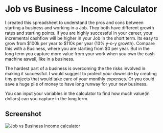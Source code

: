 # Job vs Business - Income Calculator

I created this spreadsheet to understand the pros and cons between starting a business and working in a Job. They both have different growth rates and starting points. If you are highly successful in your career, your incremental cashflow will be higher in your Job in the short term. Its easy to grow from $100k per year to $110k per year (10% y-o-y growth). Compare this with a Business, where you are starting from $0 per year. But in the long term you capture more value from your work when you own the cash machine aswell, like in a business.

The hardest part of a business is overcoming the the risks involved in making it successful. I would suggest to protect your downside by creating tiny projects that would take care of your monthly expenses. Or you could save a huge pile of money to have long runway for your new business.

You can input your variables in the calculator to find how much value(in dollars) can you capture in the long term. 

## Screenshot

![Job vs Business Income calculator](https://raw.githubusercontent.com/kickbox/income-calculator/master/5%20year%20-%20growth%20graph%20Job%20vs%20Business.PNG)



